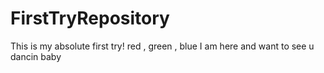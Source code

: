 # FirstTryRepository
This is my absolute first try! 
red , green , blue 
I am here and want to see u dancin baby